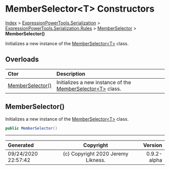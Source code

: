 ﻿# MemberSelector&lt;T> Constructors

[Index](../index.md) > [ExpressionPowerTools.Serialization](ExpressionPowerTools.Serialization.a.md) > [ExpressionPowerTools.Serialization.Rules](ExpressionPowerTools.Serialization.Rules.n.md) > [MemberSelector<T>](ExpressionPowerTools.Serialization.Rules.MemberSelector`1.cs.md) > **MemberSelector()**

Initializes a new instance of the [MemberSelector&lt;T>](ExpressionPowerTools.Serialization.Rules.MemberSelector`1.cs.md) class.

## Overloads

| Ctor | Description |
| :-- | :-- |
| [MemberSelector()](#memberselector) | Initializes a new instance of the [MemberSelector&lt;T>](ExpressionPowerTools.Serialization.Rules.MemberSelector`1.cs.md) class. |

## MemberSelector()

Initializes a new instance of the [MemberSelector&lt;T>](ExpressionPowerTools.Serialization.Rules.MemberSelector`1.cs.md) class.

```csharp
public MemberSelector()
```



---

| Generated | Copyright | Version |
| :-- | :-: | --: |
| 09/24/2020 22:57:42 | (c) Copyright 2020 Jeremy Likness. | 0.9.2-alpha |
